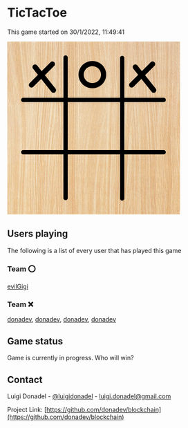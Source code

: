# TicTacToe

This game started on 30/1/2022, 11:49:41

![alt text](https://github.com/donadev/TicTacToe/blob/main/games/current/output.png?raw=true)

## Users playing
The following is a list of every user that has played this game
### Team ⭕️
[evilGigi](https://github.com/evilGigi)
### Team ❌
[donadev](https://github.com/donadev), [donadev](https://github.com/donadev), [donadev](https://github.com/donadev), [donadev](https://github.com/donadev)

## Game status
Game is currently in progress. Who will win?


<!-- CONTACT -->
## Contact

Luigi Donadel - [@luigidonadel](https://twitter.com/luigidonadel) - luigi.donadel@gmail.com

Project Link: [https://github.com/donadev/blockchain](https://github.com/donadev/blockchain)

